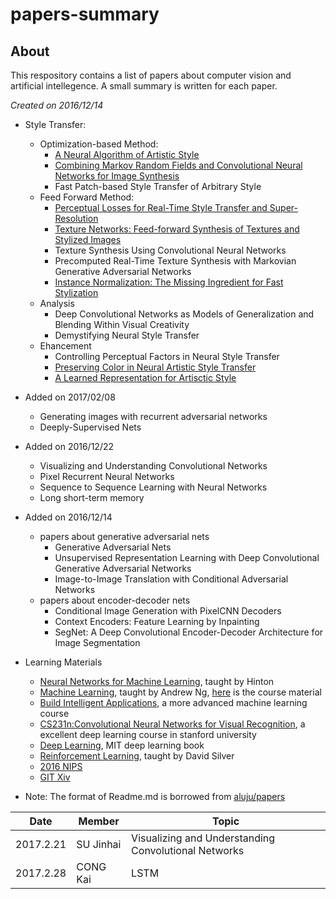 # papers-summary
## About
This respository contains a list of papers about computer vision and artificial intellegence. A small summary is written for each paper.

_Created on 2016/12/14_
* Style Transfer:
  * Optimization-based Method:
    * [A Neural Algorithm of Artistic Style](neural-net/A_Neural_Algorithm_of_Artistic_Style.md)
    * [Combining Markov Random Fields and Convolutional Neural Networks for Image Synthesis](neural-net/Combining_Markov_Random_Fields_and_Convolutional_Neural_Networks_for_Image_Synthesis.md)
    * Fast Patch-based Style Transfer of Arbitrary Style
  * Feed Forward Method:
    * [Perceptual Losses for Real-Time Style Transfer and Super-Resolution](neural-net/Perceptual_Losses_for_Style_Transfer_and_Super_Resolution.md)
    * [Texture Networks: Feed-forward Synthesis of Textures and Stylized Images](neural-net/Texture_Networks.md)
    * Texture Synthesis Using Convolutional Neural Networks
    * Precomputed Real-Time Texture Synthesis with Markovian Generative Adversarial Networks
    * [Instance Normalization: The Missing Ingredient for Fast Stylization](neural-net/Instance_Normalization.md)
  * Analysis 
    * Deep Convolutional Networks as Models of Generalization and Blending Within Visual Creativity
    * Demystifying Neural Style Transfer
  * Ehancement 
    * Controlling Perceptual Factors in Neural Style Transfer
    * [Preserving Color in Neural Artistic Style Transfer](neural-net/Preserving_Color_In_Neural_Artistic_Style_Transfer.md)
    * [A Learned Representation for Artisctic Style](neural-net/A_Learned_Representation_for_Artistic_Style.md)  
    
* Added on 2017/02/08  
  * Generating images with recurrent adversarial networks
  * Deeply-Supervised Nets
  
* Added on 2016/12/22
  * Visualizing and Understanding Convolutional Networks
  * Pixel Recurrent Neural Networks
  * Sequence to Sequence Learning with Neural Networks
  * Long short-term memory
* Added on 2016/12/14
  * papers about generative adversarial nets
    * Generative Adversarial Nets
    * Unsupervised Representation Learning with Deep Convolutional Generative Adversarial Networks
    * Image-to-Image Translation with Conditional Adversarial Networks
  * papers about encoder-decoder nets
    * Conditional Image Generation with PixelCNN Decoders
    * Context Encoders: Feature Learning by Inpainting
    * SegNet: A Deep Convolutional Encoder-Decoder Architecture for Image Segmentation

* Learning Materials
  * [Neural Networks for Machine Learning](https://www.coursera.org/learn/neural-networks), taught by Hinton
  * [Machine Learning](https://www.coursera.org/learn/machine-learning), taught by Andrew Ng, [here](http://cs229.stanford.edu/materials.html) is the course material
  * [Build Intelligent Applications](https://www.coursera.org/specializations/machine-learning), a more advanced machine learning course
  * [CS231n:Convolutional Neural Networks for Visual Recognition](http://cs231n.stanford.edu/), a excellent deep learning course in stanford university
  * [Deep Learning](http://www.deeplearningbook.org/), MIT deep learning book
  * [Reinforcement Learning](https://www.youtube.com/watch?v=2pWv7GOvuf0&list=PL7-jPKtc4r78-wCZcQn5IqyuWhBZ8fOxT), taught by David Silver
  * [2016 NIPS](http://mp.weixin.qq.com/s?__biz=MzA3MzI4MjgzMw==&mid=2650721979&idx=2&sn=146a34534414fb4842398cac62cd201a&chksm=871b0ac5b06c83d3eeb71d5b39d74f9d5648d7e334039cf6d6a3d42b18856abc47ba229b8890&scene=0#rd)
  * [GIT Xiv](http://www.gitxiv.com/)

* Note: The format of Readme.md is borrowed from [aluju/papers](https://github.com/aleju/papers)

| Date          | Member      | Topic                                                |
| ------------- |-------------| -----------------------------------------------------|
| 2017.2.21     | SU Jinhai   | Visualizing and Understanding Convolutional Networks |
| 2017.2.28     | CONG Kai    | LSTM |
